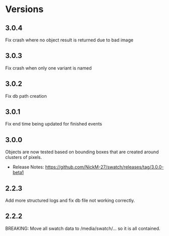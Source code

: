 # Versions

## 3.0.4

Fix crash where no object result is returned due to bad image

## 3.0.3

Fix crash when only one variant is named

## 3.0.2

Fix db path creation

## 3.0.1

Fix end time being updated for finished events

## 3.0.0

Objects are now tested based on bounding boxes that are created around clusters of pixels.

- Release Notes: https://github.com/NickM-27/swatch/releases/tag/3.0.0-beta1

## 2.2.3

Add more structured logs and fix db file not working correctly.

## 2.2.2

BREAKING: Move all swatch data to /media/swatch/... so it is all contained. 

